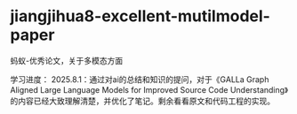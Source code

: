 # jiangjihua8-excellent-mutilmodel-paper
蚂蚁-优秀论文，关于多模态方面

学习进度：
 2025.8.1：通过对ai的总结和知识的提问，对于《GALLa Graph Aligned Large Language Models for Improved Source Code Understanding》的内容已经大致理解清楚，并优化了笔记。剩余看看原文和代码工程的实现。
